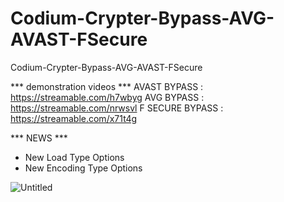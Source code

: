 # Codium-Crypter-Bypass-AVG-AVAST-FSecure
Codium-Crypter-Bypass-AVG-AVAST-FSecure


*** demonstration videos ***
AVAST BYPASS : https://streamable.com/h7wbyg
AVG BYPASS : https://streamable.com/nrwsvl
F SECURE BYPASS : https://streamable.com/x71t4g





*** NEWS ***
- New Load Type Options
- New Encoding Type Options


![Untitled](https://user-images.githubusercontent.com/86024483/188301226-b30ac2a8-b90b-4215-af81-9a53740e16d3.png)
